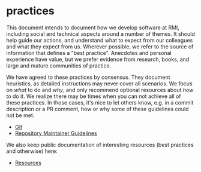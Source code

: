 # practices

This document intends to document how we develop software at RMI, including
social and technical aspects around a number of themes. It should help guide
our actions,  and understand what to expect from our colleagues and what they
expect from us.  Wherever possible, we refer to the source of information
that defines a "best practice". Anecdotes and personal experience have
value, but we prefer evidence from research, books, and large and mature
communities of practice.

We have agreed to these practices by consensus. They document heuristics, as
detailed instructions may never cover all scenarios. We focus on _what_ to do
and _why_, and only recommend optional resources about _how_ to do it.
We realize there may be times when you can not achieve all of these practices.
In those cases, it's nice to let others know, e.g. in a commit description or a
PR comment, how or why some of these guidelines could not be met.

* [Git](git.md)
* [Repository Maintainer Guidelines](maintainer.md)

We also keep public documentation of interesting resources (best practices and otherwise) here:

* [Resources](https://rmi-pacta.github.io/resources/)
